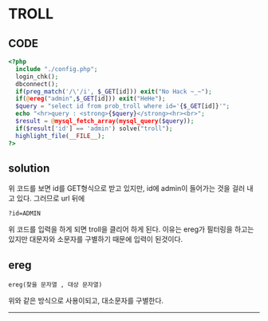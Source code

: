 # TROLL

## CODE
```php
<?php  
  include "./config.php"; 
  login_chk(); 
  dbconnect(); 
  if(preg_match('/\'/i', $_GET[id])) exit("No Hack ~_~");
  if(@ereg("admin",$_GET[id])) exit("HeHe");
  $query = "select id from prob_troll where id='{$_GET[id]}'";
  echo "<hr>query : <strong>{$query}</strong><hr><br>";
  $result = @mysql_fetch_array(mysql_query($query));
  if($result['id'] == 'admin') solve("troll");
  highlight_file(__FILE__);
?>
```

## solution
위 코드를 보면 id를 GET형식으로 받고 있지만, id에 admin이 들어가는 것을 걸러 내고 있다. 그러므로 url 뒤에 
```
?id=ADMIN
```
위 코드를 입력을 하게 되면 troll을 클리어 하게 된다. 이유는 ereg가 필터링을 하고는 있지만 대문자와 소문자를 구별하기 때문에 입력이 된것이다.

## ereg
```
ereg(찾을 문자열 , 대상 문자열)
```
위와 같은 방식으로 사용이되고, 대소문자를 구별한다.

--------------